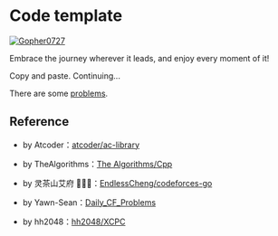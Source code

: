 # Code template

[![Gopher0727](https://img.shields.io/badge/Gopher0727-Codeforces-blue?style=for-the-badge)](https://codeforces.com/profile/Gopher0727)

Embrace the journey wherever it leads, and enjoy every moment of it!

Copy and paste. Continuing...

There are some [problems](https://docs.qq.com/sheet/DT3B6ZGRWeWtKcUdm).

## Reference

- by Atcoder：[atcoder/ac-library](https://github.com/atcoder/ac-library)

- by TheAlgorithms：[The Algorithms/Cpp](https://github.com/TheAlgorithms/C-Plus-Plus)

- by 灵茶山艾府 💭💡🎈：[EndlessCheng/codeforces-go](https://github.com/EndlessCheng/codeforces-go)

- by Yawn-Sean：[Daily_CF_Problems](https://github.com/Yawn-Sean/Daily_CF_Problems)

- by hh2048：[hh2048/XCPC](https://github.com/hh2048/XCPC)
